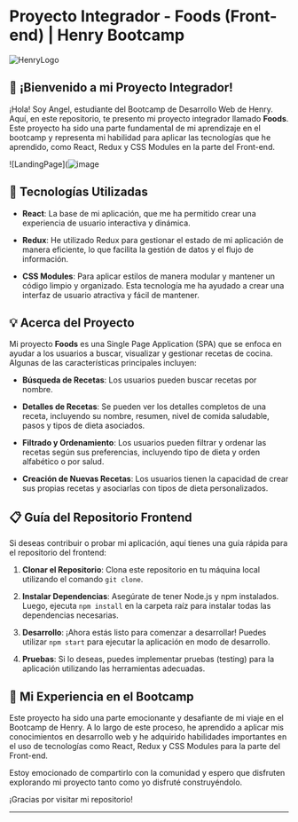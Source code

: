 # Proyecto Integrador - Foods (Front-end) | Henry Bootcamp

![HenryLogo](https://d31uz8lwfmyn8g.cloudfront.net/Assets/logo-henry-white-lg.png)

## **👋 ¡Bienvenido a mi Proyecto Integrador!**

¡Hola! Soy Angel, estudiante del Bootcamp de Desarrollo Web de Henry. Aquí, en este repositorio, te presento mi proyecto integrador llamado **Foods**. Este proyecto ha sido una parte fundamental de mi aprendizaje en el bootcamp y representa mi habilidad para aplicar las tecnologías que he aprendido, como React, Redux y CSS Modules en la parte del Front-end.

![LandingPage](![image](https://github.com/angeldvilla/PI-Foods-front/assets/89151224/ad9ed161-ef08-4faf-9aec-eca3e03e8534)


## **🚀 Tecnologías Utilizadas**

- **React**: La base de mi aplicación, que me ha permitido crear una experiencia de usuario interactiva y dinámica.

- **Redux**: He utilizado Redux para gestionar el estado de mi aplicación de manera eficiente, lo que facilita la gestión de datos y el flujo de información.

- **CSS Modules**: Para aplicar estilos de manera modular y mantener un código limpio y organizado. Esta tecnología me ha ayudado a crear una interfaz de usuario atractiva y fácil de mantener.

## **💡 Acerca del Proyecto**

Mi proyecto **Foods** es una Single Page Application (SPA) que se enfoca en ayudar a los usuarios a buscar, visualizar y gestionar recetas de cocina. Algunas de las características principales incluyen:

- **Búsqueda de Recetas**: Los usuarios pueden buscar recetas por nombre.

- **Detalles de Recetas**: Se pueden ver los detalles completos de una receta, incluyendo su nombre, resumen, nivel de comida saludable, pasos y tipos de dieta asociados.

- **Filtrado y Ordenamiento**: Los usuarios pueden filtrar y ordenar las recetas según sus preferencias, incluyendo tipo de dieta y orden alfabético o por salud.

- **Creación de Nuevas Recetas**: Los usuarios tienen la capacidad de crear sus propias recetas y asociarlas con tipos de dieta personalizados.

## **📋 Guía del Repositorio Frontend**

Si deseas contribuir o probar mi aplicación, aquí tienes una guía rápida para el repositorio del frontend:

1. **Clonar el Repositorio**: Clona este repositorio en tu máquina local utilizando el comando `git clone`.

2. **Instalar Dependencias**: Asegúrate de tener Node.js y npm instalados. Luego, ejecuta `npm install` en la carpeta raíz para instalar todas las dependencias necesarias.

3. **Desarrollo**: ¡Ahora estás listo para comenzar a desarrollar! Puedes utilizar `npm start` para ejecutar la aplicación en modo de desarrollo.

4. **Pruebas**: Si lo deseas, puedes implementar pruebas (testing) para la aplicación utilizando las herramientas adecuadas.

## **🙌 Mi Experiencia en el Bootcamp**

Este proyecto ha sido una parte emocionante y desafiante de mi viaje en el Bootcamp de Henry. A lo largo de este proceso, he aprendido a aplicar mis conocimientos en desarrollo web y he adquirido habilidades importantes en el uso de tecnologías como React, Redux y CSS Modules para la parte del Front-end.

Estoy emocionado de compartirlo con la comunidad y espero que disfruten explorando mi proyecto tanto como yo disfruté construyéndolo.

¡Gracias por visitar mi repositorio!

---

<div align="center">
<img src="./cooking.png" alt="" />
</div>

